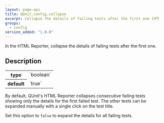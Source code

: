 ```yaml
---
layout: page-api
title: QUnit.config.collapse
excerpt: Collapse the details of failing tests after the first one (HTML Reporter).
groups:
  - config
version_added: "1.0.0"
---
```


In the HTML Reporter, collapse the details of failing tests after the first one.

## Description

<table>
<tr>
  <th>type</th>
  <td markdown="span">`boolean`</td>
</tr>
<tr>
  <th>default</th>
  <td markdown="span">`true`</td>
</tr>
</table>

By default, QUnit's HTML Reporter collapses consecutive failing tests showing only the details for the first failed test. The other tests can be expanded manually with a single click on the test title.

Set this option to `false` to expand the details for all failing tests.
